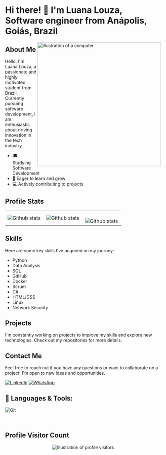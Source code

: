 # Hi there! 👋 I'm Luana Louza, Software engineer from Anápolis, Goiás, Brazil

<img align="right" width="400" alt="illustration of a computer" src="https://raw.githubusercontent.com/MicaelliMedeiros/micaellimedeiros/master/image/computer-illustration.png">

## About Me

Hello, I'm Luana Louza, a passionate and highly motivated student from Brazil. Currently pursuing software development, I am enthusiastic about driving innovation in the tech industry.

- 🎓 Studying Software Development
- 🌱 Eager to learn and grow
- 💻 Actively contributing to projects

## Profile Stats

<table>
  <tr>
    <td>
      <img
        align="left"
        src="https://github-readme-stats.vercel.app/api?username=luanalouza&theme=dark&hide_border=false&include_all_commits=true&count_private=true"
        alt="Github stats"
      />
    </td>
    <td>
      <img
        align="left"
        src="https://github-readme-stats.vercel.app/api/top-langs/?username=luanalouza&theme=dark&hide_border=false&include_all_commits=true&count_private=true&layout=compact"
        alt="Github stats"
      />
    </td>
    <td>
      <br />
      <img
        align="left"
        src="https://github-readme-streak-stats.herokuapp.com/?user=luanalouza&theme=dark&hide_border=false"
        alt="Github stats"
      />
    </td>
  </tr>
</table>

## Skills

Here are some key skills I've acquired on my journey:

- Python
- Data Analysis
- SQL
- GitHub
- Docker
- Scrum
- C#
- HTML/CSS
- Linux
- Network Security

## Projects

I'm constantly working on projects to improve my skills and explore new technologies. Check out my repositories for more details.

## Contact Me

Feel free to reach out if you have any questions or want to collaborate on a project. I'm open to new ideas and opportunities.

<a href="https://www.linkedin.com/in/luana-louza/" title="LinkedIn" target="_blank">
<img src="https://img.shields.io/badge/LinkedIn-0077B5?style=for-the-badge&logo=linkedin&logoColor=white" alt="LinkedIn"/></a>
 
 <a href="https://wa.me/+5562996918913" title="WhatsApp" target="_blank">
<img src="https://img.shields.io/badge/WhatsApp-25D366?style=for-the-badge&logo=whatsapp&logoColor=white" alt="WhatsApp"/></a>


## 🦄 Languages & Tools:

![Git](https://img.shields.io/badge/Git-E34F26?style=for-the-badge&logo=git&logoColor=white)


<br>

## Profile Visitor Count

<p align="center">
  <img
    src="https://profile-counter.glitch.me/louzaluana/count.svg"
    alt="Illustration of profile visitors"
  />
</p>
